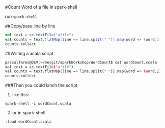 #Count Word of a file in spark-shell

run `spark-shell`

##Copy/pase line by line

```scala
val text = sc.textFile("afile")
val counts = text.flatMap(line => line.split(" ")).map(word => (word,1)).reduceByKey(_+_)
counts.collect
```

##Writing a acala script 


```bash
pascalfares@DEV:~/mesgit/sparkWorkshop/WordCount$ cat wordCount.scala 
val text = sc.textFile("afile")
val counts = text.flatMap(line => line.split(" ")).map(word => (word,1)).reduceByKey(_+_)
counts.collect
```

###Then you could lanch the script

1. like this:

`spark-shell -i wordCount.scala`

2. or in spark-shell

`:load wordCount.scala`




